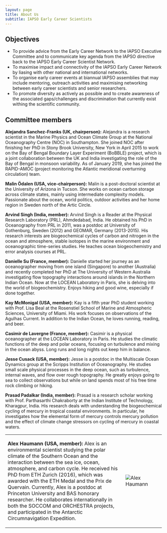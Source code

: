```yaml
---
layout: page
title: About Us
subtitle: IAPSO Early Career Scientists
---
```


## Objectives

* To provide advice from the Early Career Network to the IAPSO Executive Committee and to communicate key agenda from the IAPSO directive back to the IAPSO Early Career Scientist Network.
* To maximise impact and connectivity of the IAPSO Early Career Network by liasing with other national and international networks.
* To organise early career events at biannual IAPSO assemblies that may include mentoring, outreach activities and maximising networking between early career scientists and senior researchers. 
* To promote diversity as actively as possible and to create awareness of the associated gaps/challenges and discrimination that currently exist withing the scientific community.

## Committee members


**Alejandra Sanchez-Franks (UK, chairperson):**
Alejandra is a research scientist in the Marine Physics and Ocean Climate Group at the National Oceanography Centre (NOC) in Southampton. She joined NOC after finishing her PhD in Stony Brook University, New York in April 2015 to work on the Bay of Bengal Boundary Layer Experiment (BoBBLE) project, which is a joint collaboration between the UK and India investigating the role of the Bay of Bengal in monsoon variability. As of January 2019, she has joined the RAPID-AMOC (project monitoring the Atlantic meridional overturning circulation) team.

**Malin Ödalen (USA, vice-chairperson):**
Malin is a post-doctoral scientist at the University of Arizona in Tucson. She works on ocean carbon storage across climate states, mainly using intermediate complexity models. Passionate about the ocean, world politics, outdoor activities and her home region in Sweden north of the Artic Circle.

**Arvind Singh (India, member):**
Arvind Singh is a Reader at the Physical Research Laboratory (PRL), Ahmdedabad, India. He obtained his PhD in Oceanography from PRL in 2011, was a postdoc at University of Gothenburg, Sweden (2012) and GEOMAR, Germany (2013-2015). His research interests are biogeochemical cycles of carbon and nitrogen in the ocean and atmosphere, stable isotopes in the marine environment and oceanographic time-series studies. He teaches ocean biogeochemistry and error analysis courses at PRL.

**Danielle Su (France, member):**
Danielle started her journey as an oceanographer moving from one island (Singapore) to another (Australia) and recently completed her PhD at The University of Western Australia investigating flow topography interactions around islands in the Northern Indian Ocean. Now at the LOCEAN Laboratory in Paris, she is delving into the world of biogeochemistry. Enjoys hiking and good wine, especially if done together.

**Kay McMonigal (USA, member):**
Kay is a fifth year PhD student working with Prof. Lisa Beal at the Rosenstiel School of Marine and Atmospheric Sciences, University of Miami. His work focuses on observations of the Agulhas Current. In addition to the Indian Ocean, he loves running, reading, and beer.

**Casimir de Lavergne (France, member):**
Casimir is a physical oceanographer at the LOCEAN Laboratory in Paris. He studies the climatic functions of the deep and polar oceans, focusing on turbulence and mixing in the ocean abyss. Long runs and long nights out keep him in balance.

**Jesse Cusack (USA, member):**
Jesse is a postdoc in the Multiscale Ocean Dynamics group at the Scripps Institution of Oceanography. He studies small scale physical processes in the deep ocean, such as turbulence, internal waves, and flow over rough topography. He greatly enjoys going to sea to collect observations but while on land spends most of his free time rock climbing or hiking.

**Prasad Padalkar (India, member):**
Prasad is a research scholar working with Prof. Parthasarthi Chakraborty at the Indian Institute of Technology, Kharagpur, India. His research deals with understanding the biogeochemical cycling of mercury in tropical coastal environments. In particular, he investigates how the elemental form of mercury controls mercury pollution and the effect of climate change stressors on cycling of mercury in coastal  waters.

<table class="profile-table">
<tbody class="noborder">
	<tr>
	<td width="73%" class="noborder">
	<p><strong>Alex Haumann (USA, member):</strong> 
	Alex is an environmental scientist studying the polar climate of the Southern Ocean and the interaction between the sea ice, ocean, atmosphere, and carbon cycle. He received his PhD from ETH Zurich (2016), which was awarded with the ETH Medal and the Prix de Quervain. Currently, Alex is a postdoc at Princeton University and BAS honorary researcher. He collaborates internationally in both the SOCCOM and ORCHESTRA projects, and participated in the Antarctic Circumnavigation Expedition.</p>
	</td>
	<td width="24%" class="noborder">
	<img src="https://www.iapsoecs.org/uploads/bio_photos/alex.jpg" alt="Alex Haumann" class="profile-image" />
	</td>
	</tr>
</tbody>
</table>